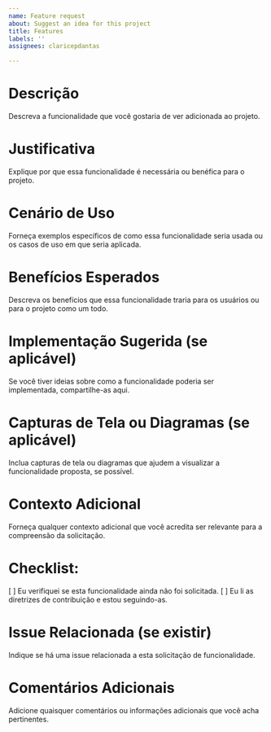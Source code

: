 ```yaml
---
name: Feature request
about: Suggest an idea for this project
title: Features
labels: ''
assignees: claricepdantas

---
```


# Descrição
Descreva a funcionalidade que você gostaria de ver adicionada ao projeto.

# Justificativa
Explique por que essa funcionalidade é necessária ou benéfica para o projeto.

# Cenário de Uso
Forneça exemplos específicos de como essa funcionalidade seria usada ou os casos de uso em que seria aplicada.

# Benefícios Esperados
Descreva os benefícios que essa funcionalidade traria para os usuários ou para o projeto como um todo.

# Implementação Sugerida (se aplicável)
Se você tiver ideias sobre como a funcionalidade poderia ser implementada, compartilhe-as aqui.

# Capturas de Tela ou Diagramas (se aplicável)
Inclua capturas de tela ou diagramas que ajudem a visualizar a funcionalidade proposta, se possível.

# Contexto Adicional
Forneça qualquer contexto adicional que você acredita ser relevante para a compreensão da solicitação.

# Checklist:
[   ] Eu verifiquei se esta funcionalidade ainda não foi solicitada.
[   ] Eu li as diretrizes de contribuição e estou seguindo-as.

# Issue Relacionada (se existir)
Indique se há uma issue relacionada a esta solicitação de funcionalidade.

# Comentários Adicionais
Adicione quaisquer comentários ou informações adicionais que você acha pertinentes.
